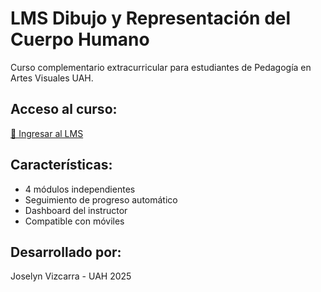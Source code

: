 # LMS Dibujo y Representación del Cuerpo Humano

Curso complementario extracurricular para estudiantes de Pedagogía en Artes Visuales UAH.

## Acceso al curso:
[🎨 Ingresar al LMS](https://joseynvizcarra-coder.github.io/lms-dibujo-anatomico/)

## Características:
- 4 módulos independientes
- Seguimiento de progreso automático
- Dashboard del instructor
- Compatible con móviles

## Desarrollado por:
Joselyn Vizcarra - UAH 2025
